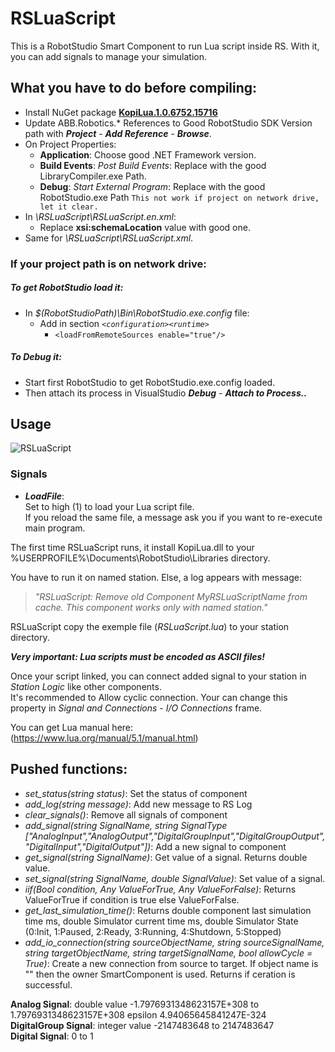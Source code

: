 # RSLuaScript
This is a RobotStudio Smart Component to run Lua script inside RS.
With it, you can add signals to manage your simulation.

## What you have to do before compiling:
  - Install NuGet package [**KopiLua.1.0.6752.15716**](//https://www.nuget.org/packages/KopiLua/1.0.6752.15716)
  - Update ABB.Robotics.* References to Good RobotStudio SDK Version path with ***Project*** - ***Add Reference*** - ***Browse***.
  - On Project Properties:
    - **Application**: Choose good .NET Framework version.
    - **Build Events**: *Post Build Events*: Replace with the good LibraryCompiler.exe Path.
    - **Debug**: *Start External Program*: Replace with the good RobotStudio.exe Path `This not work if project on network drive, let it clear.`
  - In *\RSLuaScript\RSLuaScript.en.xml*:
    - Replace **xsi:schemaLocation** value with good one.
  - Same for *\RSLuaScript\RSLuaScript.xml*.

### If your project path is on network drive:
##### To get RobotStudio load it:
  - In *$(RobotStudioPath)\Bin\RobotStudio.exe.config* file:
    - Add in section *`<configuration><runtime>`*
      - `<loadFromRemoteSources enable="true"/>`

##### To Debug it:
  - Start first RobotStudio to get RobotStudio.exe.config loaded.
  - Then attach its process in VisualStudio ***Debug*** - ***Attach to Process..***

## Usage
![RSLuaScript](https://raw.githubusercontent.com/DenisFR/RSLuaScript/master/RSLuaScript/RSLuaScript.jpg)
### Signals
  - ***LoadFile***:\
Set to high (1) to load your Lua script file.  
If you reload the same file, a message ask you if you want to re-execute main program.

The first time RSLuaScript runs, it install KopiLua.dll to your %USERPROFILE%\Documents\RobotStudio\Libraries directory.

You have to run it on named station. Else, a log appears with message:  
>*"RSLuaScript: Remove old Component MyRSLuaScriptName from cache. This component works only with named station."*

RSLuaScript copy the exemple file (*RSLuaScript.lua*) to your station directory.

***Very important: Lua scripts must be encoded as ASCII files!***

Once your script linked, you can connect added signal to your station in *Station Logic* like other components.  
It's recommended to Allow cyclic connection. Your can change this property in *Signal and Connections* - *I/O Connections* frame.

You can get Lua manual here:  
(https://www.lua.org/manual/5.1/manual.html)


## Pushed functions:

  - *set_status(string status)*: Set the status of component
  - *add_log(string message)*: Add new message to RS Log
  - *clear_signals()*: Remove all signals of component
  - *add_signal(string SignalName, string SignalType ["AnalogInput","AnalogOutput","DigitalGroupInput","DigitalGroupOutput","DigitalInput","DigitalOutput"])*: Add a new signal to component
  - *get_signal(string SignalName)*: Get value of a signal. Returns double value.
  - *set_signal(string SignalName, double SignalValue)*: Set value of a signal.
  - *iif(Bool condition, Any ValueForTrue, Any ValueForFalse)*: Returns ValueForTrue if condition is true else ValueForFalse.
  - *get_last_simulation_time()*: Returns double component last simulation time ms, double Simulator current time ms, double Simulator State (0:Init, 1:Paused, 2:Ready, 3:Running, 4:Shutdown, 5:Stopped)
  - *add_io_connection(string sourceObjectName, string sourceSignalName, string targetObjectName, string targetSignalName, bool allowCycle = True)*: Create a new connection from source to target. If object name is "" then the owner SmartComponent is used. Returns if ceration is successful.


**Analog Signal**: double value -1.7976931348623157E+308 to 1.7976931348623157E+308 epsilon 4.94065645841247E-324  
**DigitalGroup Signal**: integer value -2147483648 to 2147483647  
**Digital Signal**: 0 to 1  
